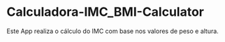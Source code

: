 # Calculadora-IMC_BMI-Calculator
Este App realiza o cálculo do IMC com base nos valores de peso e altura.
